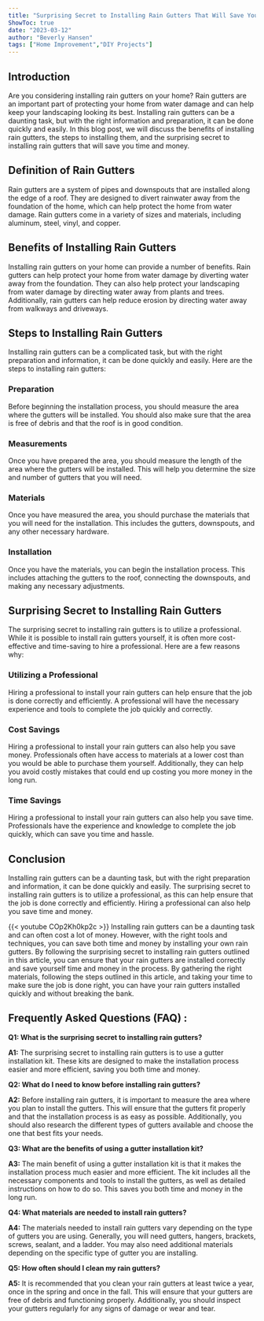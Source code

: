 ```yaml
---
title: "Surprising Secret to Installing Rain Gutters That Will Save You Time and Money!"
ShowToc: true 
date: "2023-03-12"
author: "Beverly Hansen" 
tags: ["Home Improvement","DIY Projects"]
---
```

## Introduction

Are you considering installing rain gutters on your home? Rain gutters are an important part of protecting your home from water damage and can help keep your landscaping looking its best. Installing rain gutters can be a daunting task, but with the right information and preparation, it can be done quickly and easily. In this blog post, we will discuss the benefits of installing rain gutters, the steps to installing them, and the surprising secret to installing rain gutters that will save you time and money.

## Definition of Rain Gutters

Rain gutters are a system of pipes and downspouts that are installed along the edge of a roof. They are designed to divert rainwater away from the foundation of the home, which can help protect the home from water damage. Rain gutters come in a variety of sizes and materials, including aluminum, steel, vinyl, and copper.

## Benefits of Installing Rain Gutters

Installing rain gutters on your home can provide a number of benefits. Rain gutters can help protect your home from water damage by diverting water away from the foundation. They can also help protect your landscaping from water damage by directing water away from plants and trees. Additionally, rain gutters can help reduce erosion by directing water away from walkways and driveways.

## Steps to Installing Rain Gutters

Installing rain gutters can be a complicated task, but with the right preparation and information, it can be done quickly and easily. Here are the steps to installing rain gutters:

### Preparation

Before beginning the installation process, you should measure the area where the gutters will be installed. You should also make sure that the area is free of debris and that the roof is in good condition.

### Measurements

Once you have prepared the area, you should measure the length of the area where the gutters will be installed. This will help you determine the size and number of gutters that you will need.

### Materials

Once you have measured the area, you should purchase the materials that you will need for the installation. This includes the gutters, downspouts, and any other necessary hardware.

### Installation

Once you have the materials, you can begin the installation process. This includes attaching the gutters to the roof, connecting the downspouts, and making any necessary adjustments.

## Surprising Secret to Installing Rain Gutters

The surprising secret to installing rain gutters is to utilize a professional. While it is possible to install rain gutters yourself, it is often more cost-effective and time-saving to hire a professional. Here are a few reasons why:

### Utilizing a Professional

Hiring a professional to install your rain gutters can help ensure that the job is done correctly and efficiently. A professional will have the necessary experience and tools to complete the job quickly and correctly.

### Cost Savings

Hiring a professional to install your rain gutters can also help you save money. Professionals often have access to materials at a lower cost than you would be able to purchase them yourself. Additionally, they can help you avoid costly mistakes that could end up costing you more money in the long run.

### Time Savings

Hiring a professional to install your rain gutters can also help you save time. Professionals have the experience and knowledge to complete the job quickly, which can save you time and hassle.

## Conclusion

Installing rain gutters can be a daunting task, but with the right preparation and information, it can be done quickly and easily. The surprising secret to installing rain gutters is to utilize a professional, as this can help ensure that the job is done correctly and efficiently. Hiring a professional can also help you save time and money.

{{< youtube COp2Kh0kp2c >}} 
Installing rain gutters can be a daunting task and can often cost a lot of money. However, with the right tools and techniques, you can save both time and money by installing your own rain gutters. By following the surprising secret to installing rain gutters outlined in this article, you can ensure that your rain gutters are installed correctly and save yourself time and money in the process. By gathering the right materials, following the steps outlined in this article, and taking your time to make sure the job is done right, you can have your rain gutters installed quickly and without breaking the bank.

## Frequently Asked Questions (FAQ) :
**Q1: What is the surprising secret to installing rain gutters?**

**A1:** The surprising secret to installing rain gutters is to use a gutter installation kit. These kits are designed to make the installation process easier and more efficient, saving you both time and money.

**Q2: What do I need to know before installing rain gutters?**

**A2:** Before installing rain gutters, it is important to measure the area where you plan to install the gutters. This will ensure that the gutters fit properly and that the installation process is as easy as possible. Additionally, you should also research the different types of gutters available and choose the one that best fits your needs.

**Q3: What are the benefits of using a gutter installation kit?**

**A3:** The main benefit of using a gutter installation kit is that it makes the installation process much easier and more efficient. The kit includes all the necessary components and tools to install the gutters, as well as detailed instructions on how to do so. This saves you both time and money in the long run.

**Q4: What materials are needed to install rain gutters?**

**A4:** The materials needed to install rain gutters vary depending on the type of gutters you are using. Generally, you will need gutters, hangers, brackets, screws, sealant, and a ladder. You may also need additional materials depending on the specific type of gutter you are installing.

**Q5: How often should I clean my rain gutters?**

**A5:** It is recommended that you clean your rain gutters at least twice a year, once in the spring and once in the fall. This will ensure that your gutters are free of debris and functioning properly. Additionally, you should inspect your gutters regularly for any signs of damage or wear and tear.





